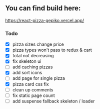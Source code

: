 ## You can find build here:
https://react-pizza-gepiko.vercel.app/

### Todo


- [x] pizza sizes change price
- [x] pizza types won't pass to redux & cart
- [x] total not decreasing
- [x] fix skeleton ui
- [ ] add caching pizzas
- [x] add sort icons
- [ ] add page for single pizza
- [x] pizza card css fix
- [ ] clean up comments
- [ ] fix static page count
- [ ] add suspense fallback skeleton / loader
